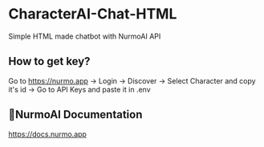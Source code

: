 # CharacterAI-Chat-HTML
Simple HTML made chatbot with NurmoAI API


## How to get key?
Go to https://nurmo.app -> Login -> Discover -> Select Character and copy it's id -> Go to API Keys and paste it in .env


## 📓NurmoAI Documentation
https://docs.nurmo.app
